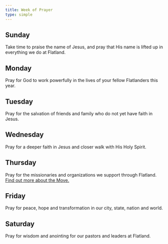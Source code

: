 ```yaml
---
title: Week of Prayer
type: simple
---
```


## Sunday

Take time to praise the name of Jesus, and pray that His name is lifted up in everything we do at Flatland.

## Monday

Pray for God to work powerfully in the lives of your fellow Flatlanders this year.

## Tuesday

Pray for the salvation of friends and family who do not yet have faith in Jesus.

## Wednesday

Pray for a deeper faith in Jesus and closer walk with His Holy Spirit.

## Thursday

Pray for the missionaries and organizations we support through Flatland. [Find out more about the Move.](/the-move)

## Friday

Pray for peace, hope and transformation in our city, state, nation and world.

## Saturday

Pray for wisdom and anointing for our pastors and leaders at Flatland.
